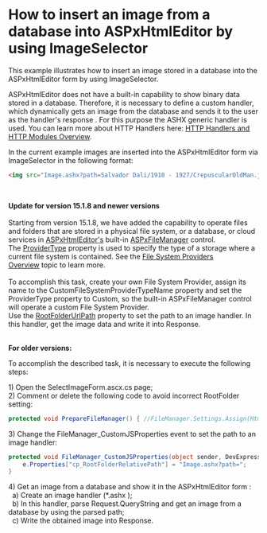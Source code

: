 # How to insert an image from a database into ASPxHtmlEditor by using ImageSelector


<p>This example illustrates how to insert an image stored in a database into the ASPxHtmlEditor form by using ImageSelector.</p>
<p>ASPxHtmlEditor does not have a built-in capability to show binary data stored in a database. Therefore, it is necessary to define a custom handler, which dynamically gets an image from the database and sends it to the user as the handler's response . For this purpose the ASHX generic handler is used. You can learn more about HTTP Handlers here: <a href="http://msdn.microsoft.com/en-us/library/bb398986.aspx"><u>HTTP Handlers and HTTP Modules Overview</u></a>.</p>
<p>In the current example images are inserted into the ASPxHtmlEditor form via ImageSelector in the following format:</p>


```aspx
<img src="Image.ashx?path=Salvador Dali/1910 - 1927/CrepuscularOldMan.jpg" alt="" />
```


<p> </p>
<p><strong>Update for version 15.1.8 and newer versions<br><br></strong>Starting from version 15.1.8, we have added the capability to operate files and folders that are stored in a physical file system, or a database, or cloud services in <a href="https://documentation.devexpress.com/#AspNet/clsDevExpressWebASPxHtmlEditorASPxHtmlEditortopic">ASPxHtmlEditor's</a> built-in <a href="https://documentation.devexpress.com/AspNet/clsDevExpressWebASPxFileManagertopic.aspx">ASPxFileManager</a> control. <br>The <a href="https://documentation.devexpress.com/#AspNet/DevExpressWebASPxHtmlEditorHtmlEditorFileManagerSettingsBase_ProviderTypetopic">ProviderType</a> property is used to specify the type of a storage where a current file system is contained. See the <a href="https://documentation.devexpress.com/AspNet/CustomDocument9905.aspx">File System Providers Overview</a> topic to learn more. <br><br>To accomplish this task, create your own File System Provider, assign its name to the CustomFileSystemProviderTypeName property and set the ProviderType property to Custom, so the built-in ASPxFileManager control will operate a custom File System Provider.<br>Use the <a href="https://documentation.devexpress.com/#AspNet/DevExpressWebASPxHtmlEditorHtmlEditorSelectorSettings_RootFolderUrlPathtopic">RootFolderUrlPath</a> property to set the path to an image handler. In this handler, get the image data and write it into Response. </p>
<p><br><strong>For older versions:</strong></p>
<p>To accomplish the described task, it is necessary to execute the following steps:</p>
<p>1) Open the SelectImageForm.ascx.cs page;<br> 2) Comment or delete the following code to avoid incorrect RootFolder setting:</p>


```cs
protected void PrepareFileManager() { //FileManager.Settings.Assign(HtmlEditor.SettingsImageSelector.CommonSettings); //if(string.IsNullOrEmpty(FileManager.Settings.RootFolder))          //  FileManager.Settings.RootFolder = HtmlEditor.SettingsImageUpload.UploadImageFolder; ... } 

```


<p>3) Change the FileManager_CustomJSProperties event to set the path to an image handler:</p>


```cs
protected void FileManager_CustomJSProperties(object sender, DevExpress.Web.ASPxClasses.CustomJSPropertiesEventArgs e) {
    e.Properties["cp_RootFolderRelativePath"] = "Image.ashx?path=";
}
```


<p>4) Get an image from a database and show it in the ASPxHtmlEditor form :<br>   a) Create an image handler (*.ashx ); <br>   b) In this handler, parse Request.QueryString and get an image from a database by using the parsed path;<br>   c) Write the obtained image into Response.</p>

<br/>


